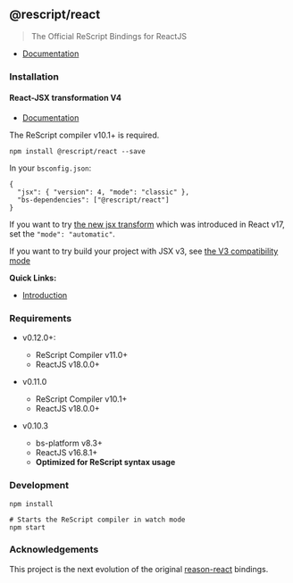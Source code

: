 ## @rescript/react

> The Official ReScript Bindings for ReactJS

- [Documentation](https://rescript-lang.org/docs/react/latest/introduction)

### Installation

#### React-JSX transformation V4

- [Documentation](https://github.com/rescript-lang/syntax/blob/master/cli/JSXV4.md)

The ReScript compiler v10.1+ is required.

```
npm install @rescript/react --save
```

In your `bsconfig.json`:

```
{
  "jsx": { "version": 4, "mode": "classic" },
  "bs-dependencies": ["@rescript/react"]
}
```

If you want to try [the new jsx transform](https://reactjs.org/blog/2020/09/22/introducing-the-new-jsx-transform.html) which was introduced in React v17, set the `"mode": "automatic"`.

If you want to try build your project with JSX v3, see [the V3 compatibility mode](https://github.com/rescript-lang/syntax/blob/master/cli/JSXV4.md)

**Quick Links:**

- [Introduction](https://rescript-lang.org/docs/react/latest/introduction)

### Requirements

- v0.12.0+:

  - ReScript Compiler v11.0+
  - ReactJS v18.0.0+

- v0.11.0

  - ReScript Compiler v10.1+
  - ReactJS v18.0.0+

- v0.10.3

  - bs-platform v8.3+
  - ReactJS v16.8.1+
  - **Optimized for ReScript syntax usage**

### Development

```
npm install

# Starts the ReScript compiler in watch mode
npm start
```

### Acknowledgements

This project is the next evolution of the original [reason-react](https://github.com/reasonml/reason-react) bindings.

